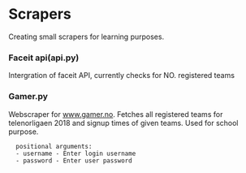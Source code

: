# Scrapers
  Creating small scrapers for learning purposes.
 
### Faceit api(api.py)
  Intergration of faceit API, currently checks for NO. registered teams
 
 
### Gamer.py
  Webscraper for www.gamer.no. Fetches all registered teams for telenorligaen 2018 and signup times of given teams. 
  Used for school purpose.

```
  positional arguments:
  - username - Enter login username
  - password - Enter user password
```

